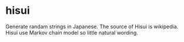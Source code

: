 # hisui
Generate randam strings in Japanese. The source of Hisui is wikipedia.
Hisui use Markov chain model so little natural wording.
